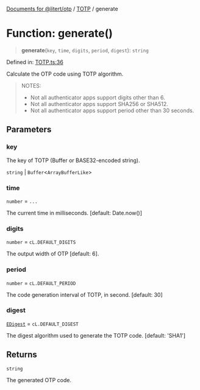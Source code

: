 [Documents for @litert/otp](../../index.md) / [TOTP](../index.md) / generate

# Function: generate()

> **generate**(`key`, `time`, `digits`, `period`, `digest`): `string`

Defined in: [TOTP.ts:36](https://github.com/litert/otp.js/blob/master/src/lib/TOTP.ts#L36)

Calculate the OTP code using TOTP algorithm.

> NOTES:
> - Not all authenticator apps support digits other than 6.
> - Not all authenticator apps support SHA256 or SHA512.
> - Not all authenticator apps support period other than 30 seconds.

## Parameters

### key

The key of TOTP (Buffer or BASE32-encoded string).

`string` | `Buffer`\<`ArrayBufferLike`\>

### time

`number` = `...`

The current time in milliseconds. [default: Date.now()]

### digits

`number` = `cL.DEFAULT_DIGITS`

The output width of OTP [default: 6].

### period

`number` = `cL.DEFAULT_PERIOD`

The code generation interval of TOTP, in second. [default: 30]

### digest

[`EDigest`](../../Constants/enumerations/EDigest.md) = `cL.DEFAULT_DIGEST`

The digest algorithm used to generate the TOTP code. [default: 'SHA1']

## Returns

`string`

The generated OTP code.
